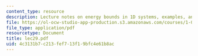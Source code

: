 ```yaml
---
content_type: resource
description: Lecture notes on energy bounds in 1D systems, examples, and applications.
file: https://ol-ocw-studio-app-production.s3.amazonaws.com/courses/1-050-engineering-mechanics-i-fall-2007/4c3131b7c213fef713f19bfc4e61b8ac_lec29.pdf
file_type: application/pdf
resourcetype: Document
title: lec29.pdf
uid: 4c3131b7-c213-fef7-13f1-9bfc4e61b8ac
---
```

